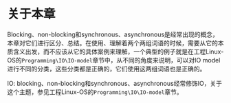 # 关于本章

Blocking、non-blocking和synchronous、asynchronous是经常出现的概念，本章对它们进行区分、总结。在使用、理解着两个两组词语的时候，需要从它的本质含义出发，而不应该从它的具体案例来理解，一个典型的例子就是在工程Linux-OS的`Programming\IO\IO-model`章节中，从不同的角度来说明，可以对IO model进行不同的分类，这些分类都是正确的，它们使用这两组词语也是正确的。

IO: blocking、non-blocking和synchronous、asynchronous经常修饰IO，关于这个主题，参见工程Linux-OS的`Programming\IO\IO-model`章节。